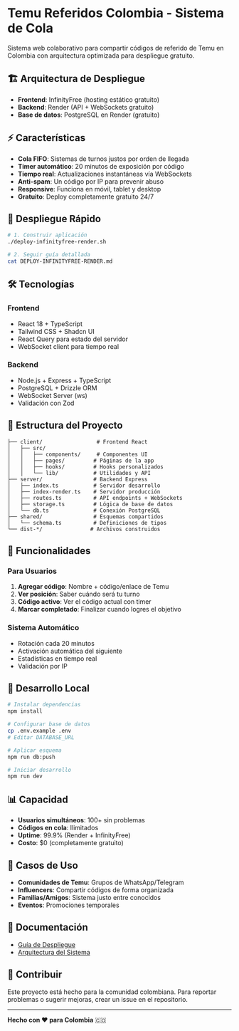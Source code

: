 # Temu Referidos Colombia - Sistema de Cola

Sistema web colaborativo para compartir códigos de referido de Temu en Colombia con arquitectura optimizada para despliegue gratuito.

## 🏗️ Arquitectura de Despliegue

- **Frontend**: InfinityFree (hosting estático gratuito)
- **Backend**: Render (API + WebSockets gratuito)
- **Base de datos**: PostgreSQL en Render (gratuito)

## ⚡ Características

- **Cola FIFO**: Sistemas de turnos justos por orden de llegada
- **Timer automático**: 20 minutos de exposición por código
- **Tiempo real**: Actualizaciones instantáneas vía WebSockets
- **Anti-spam**: Un código por IP para prevenir abuso
- **Responsive**: Funciona en móvil, tablet y desktop
- **Gratuito**: Deploy completamente gratuito 24/7

## 🚀 Despliegue Rápido

```bash
# 1. Construir aplicación
./deploy-infinityfree-render.sh

# 2. Seguir guía detallada
cat DEPLOY-INFINITYFREE-RENDER.md
```

## 🛠️ Tecnologías

### Frontend
- React 18 + TypeScript
- Tailwind CSS + Shadcn UI
- React Query para estado del servidor
- WebSocket client para tiempo real

### Backend
- Node.js + Express + TypeScript
- PostgreSQL + Drizzle ORM
- WebSocket Server (ws)
- Validación con Zod

## 📁 Estructura del Proyecto

```
├── client/                 # Frontend React
│   ├── src/
│   │   ├── components/     # Componentes UI
│   │   ├── pages/         # Páginas de la app
│   │   ├── hooks/         # Hooks personalizados
│   │   └── lib/           # Utilidades y API
├── server/                # Backend Express
│   ├── index.ts           # Servidor desarrollo
│   ├── index-render.ts    # Servidor producción
│   ├── routes.ts          # API endpoints + WebSockets
│   ├── storage.ts         # Lógica de base de datos
│   └── db.ts              # Conexión PostgreSQL
├── shared/                # Esquemas compartidos
│   └── schema.ts          # Definiciones de tipos
└── dist-*/               # Archivos construidos
```

## 🎯 Funcionalidades

### Para Usuarios
1. **Agregar código**: Nombre + código/enlace de Temu
2. **Ver posición**: Saber cuándo será tu turno
3. **Código activo**: Ver el código actual con timer
4. **Marcar completado**: Finalizar cuando logres el objetivo

### Sistema Automático
- Rotación cada 20 minutos
- Activación automática del siguiente
- Estadísticas en tiempo real
- Validación por IP

## 🔧 Desarrollo Local

```bash
# Instalar dependencias
npm install

# Configurar base de datos
cp .env.example .env
# Editar DATABASE_URL

# Aplicar esquema
npm run db:push

# Iniciar desarrollo
npm run dev
```

## 📊 Capacidad

- **Usuarios simultáneos**: 100+ sin problemas
- **Códigos en cola**: Ilimitados
- **Uptime**: 99.9% (Render + InfinityFree)
- **Costo**: $0 (completamente gratuito)

## 🌟 Casos de Uso

- **Comunidades de Temu**: Grupos de WhatsApp/Telegram
- **Influencers**: Compartir códigos de forma organizada
- **Familias/Amigos**: Sistema justo entre conocidos
- **Eventos**: Promociones temporales

## 📖 Documentación

- [Guía de Despliegue](DEPLOY-INFINITYFREE-RENDER.md)
- [Arquitectura del Sistema](replit.md)

## 🤝 Contribuir

Este proyecto está hecho para la comunidad colombiana. Para reportar problemas o sugerir mejoras, crear un issue en el repositorio.

---

**Hecho con ❤️ para Colombia** 🇨🇴